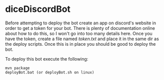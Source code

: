 # diceDiscordBot

Before attempting to deploy the bot create an app on discord's website in order to get a token for your bot. There is plenty of documentation online about how to do this, so I won't go into too many details here. Once you have the token, create a file named *token.txt* and place it in the same dir as the deploy scripts. Once this is in place you should be good to deploy the bot. 

To deploy this bot execute the following:

```
mvn package
deployBot.bat (or deployBot.sh on linux)
```
